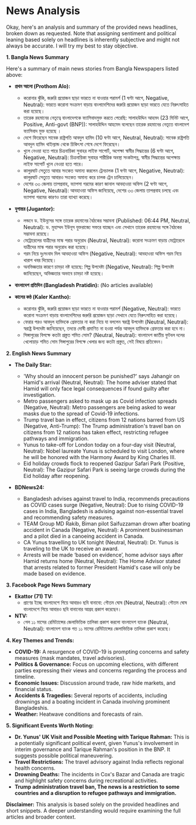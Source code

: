 # News Analysis

Okay, here's an analysis and summary of the provided news headlines, broken down as requested. Note that assigning sentiment and political leaning based solely on headlines is inherently subjective and might not always be accurate. I will try my best to stay objective.

**1. Bangla News Summary**

Here's a summary of main news stories from Bangla Newspapers listed above:

*   **প্রথম আলো (Prothom Alo):**
    *   করোনার ঝুঁকি, জরুরি প্রয়োজন ছাড়া ভারতে না যাওয়ার পরামর্শ (1 ঘণ্টা আগে, Negative, Neutral): ভারতে করোনা সংক্রমণ বাড়ায় বাংলাদেশিদের জরুরি প্রয়োজন ছাড়া ভারতে যেতে নিরুৎসাহিত করা হয়েছে।
    *   তারেক রহমানের নেতৃত্বে বাংলাদেশকে ফ্যাসিবাদমুক্ত করতে পেরেছি: সালাহউদ্দিন আহমদ (23 মিনিট আগে, Positive, Anti-govt (BNP)): সালাহউদ্দিন আহমেদ বলেছেন তারেক রহমানের নেতৃতে বাংলাদেশ ফ্যাসিবাদ মুক্ত হয়েছে ।
    *   দেশে ফিরেছেন সাবেক রাষ্ট্রপতি আবদুল হামিদ (10 ঘণ্টা আগে, Neutral, Neutral): সাবেক রাষ্ট্রপতি আবদুল হামিদ থাইল্যান্ড থেকে চিকিৎসা শেষে দেশে ফিরেছেন।
    *   খুলে নেওয়া হতে পারে চিত্রনায়িকা সুবাহর লাইফ সাপোর্ট, অপেক্ষা স্বামীর সিদ্ধান্তের (6 ঘণ্টা আগে, Negative, Neutral): চিত্রনায়িকা সুবাহর শারীরিক অবস্থা সংকটাপন্ন, স্বামীর সিদ্ধান্তের অপেক্ষায় লাইফ সাপোর্ট খুলে নেওয়া হতে পারে।
    *   কালুরঘাট সেতুতে আবার সংকেত অমান্য করলেন ট্রেনচালক (1 ঘণ্টা আগে, Negative, Neutral): কালুরঘাট সেতুতে আবারও সংকেত অমান্য করে চালক ট্রেন চালিয়েছেন।
    *   দেশের ৩৩ জেলায় তাপপ্রবাহ, ভ্যাপসা গরমের কারণ জানাল আবহাওয়া অফিস (2 ঘণ্টা আগে, Negative, Neutral): আবহাওয়া অফিস জানিয়েছে, দেশের ৩৩ জেলায় তাপপ্রবাহ চলছে এবং ভ্যাপসা গরমের কারণও তারা ব্যাখ্যা করেছে।

*   **যুগান্তর (Jugantor):**
    *   লন্ডনে ড. ইউনূসের সঙ্গে তারেক রহমানের বৈঠকের সম্ভাবনা (Published: 06:44 PM, Neutral, Neutral): ড. মুহাম্মদ ইউনূস যুক্তরাজ্যে সফরে যাচ্ছেন এবং সেখানে তারেক রহমানের সঙ্গে বৈঠকের সম্ভাবনা রয়েছে।
    *   মেট্রোরেলের যাত্রীদের মাস্ক পরার অনুরোধ (Neutral, Neutral): করোনা সংক্রমণ বাড়ায় মেট্রোরেলে যাত্রীদের মাস্ক পরার অনুরোধ করা হয়েছে।
    *   গরম নিয়ে দুঃসংবাদ দিল আবহাওয়া অফিস (Negative, Neutral): আবহাওয়া অফিস গরম নিয়ে খারাপ খবর দিয়েছে।
    *   অনভিজ্ঞতার কারণে চামড়া নষ্ট হয়েছে: শিল্প উপদেষ্টা (Negative, Neutral): শিল্প উপদেষ্টা জানিয়েছেন, অভিজ্ঞতার অভাবে চামড়া নষ্ট হয়েছে।

*   **বাংলাদেশ প্রতিদিন (Bangladesh Pratidin):** (No articles available)

*   **কালের কণ্ঠ (Kaler Kantho):**
    *   করোনার ঝুঁকি, জরুরি প্রয়োজন ছাড়া ভারতে না যাওয়ার পরামর্শ (Negative, Neutral): ভারতে করোনা সংক্রমণ বাড়ায় বাংলাদেশিদের জরুরি প্রয়োজন ছাড়া সেখানে যেতে নিরুৎসাহিত করা হয়েছে।
    *   ফেরার পরও আবদুল হামিদকে গ্রেফতার না করা নিয়ে যা বললেন স্বরাষ্ট্র উপদেষ্টা (Neutral, Neutral): স্বরাষ্ট্র উপদেষ্টা জানিয়েছেন, তদন্তে দোষী প্রমাণিত না হওয়া পর্যন্ত আবদুল হামিদকে গ্রেফতার করা হবে না।
    *   সিঙ্গাপুরের বিপক্ষে কতটা প্রস্তুত শমিত সোম? (Neutral, Neutral): বাংলাদেশ জাতীয় ফুটবল দলের খেলোয়াড় শমিত সোম সিঙ্গাপুরের বিপক্ষে খেলার জন্য কতটা প্রস্তুত, সেই বিষয়ে প্রতিবেদন।

**2. English News Summary**

*   **The Daily Star:**
    *   'Why should an innocent person be punished?' says Jahangir on Hamid's arrival (Neutral, Neutral): The home adviser stated that Hamid will only face legal consequences if found guilty after investigation.
    *   Metro passengers asked to mask up as Covid infection spreads (Negative, Neutral): Metro passengers are being asked to wear masks due to the spread of Covid-19 infections.
    *   Trump travel ban in effect, citizens from 12 nations barred from US (Negative, Anti-Trump): The Trump administration's travel ban on citizens from 12 nations has taken effect, restricting refugee pathways and immigration.
    *   Yunus to take-off for London today on a four-day visit (Neutral, Neutral): Nobel laureate Yunus is scheduled to visit London, where he will be honored with the Harmony Award by King Charles III.
    *   Eid holiday crowds flock to reopened Gazipur Safari Park (Positive, Neutral): The Gazipur Safari Park is seeing large crowds during the Eid holiday after reopening.

*   **BDNews24:**
    *   Bangladesh advises against travel to India, recommends precautions as COVID cases surge (Negative, Neutral): Due to rising COVID-19 cases in India, Bangladesh is advising against non-essential travel and recommending safety measures.
    *   TEAM Group MD Rakib, Biman pilot Saifuzzaman drown after boating accident in Canada (Negative, Neutral): A prominent businessman and a pilot died in a canoeing accident in Canada.
    *   CA Yunus travelling to UK tonight (Neutral, Neutral): Dr. Yunus is traveling to the UK to receive an award.
    *   Arrests will be made ‘based on evidence’, home advisor says after Hamid returns home (Neutral, Neutral): The Home Advisor stated that arrests related to former President Hamid's case will only be made based on evidence.

**3. Facebook Page News Summary**

*   **Ekattor (71) TV:**
    *  প্রাণের ইচ্ছে বাংলাদেশে গিয়ে আবারও ছবি বানাবো: গৌতম ঘোষ (Neutral, Neutral): গৌতম ঘোষ বাংলাদেশে গিয়ে আবারও ছবি বানানোর আগ্রহ প্রকাশ করেছেন।
*   **NTV:**
    *   গেল ১১ মাসের রেমিট্যান্সের জেলাভিত্তিক তালিকা প্রকাশ করলো বাংলাদেশ ব্যাংক (Neutral, Neutral): বাংলাদেশ ব্যাংক গত ১১ মাসের রেমিট্যান্সের জেলাভিত্তিক তালিকা প্রকাশ করেছে।

**4. Key Themes and Trends:**

*   **COVID-19:** A resurgence of COVID-19 is prompting concerns and safety measures (mask mandates, travel advisories).
*   **Politics & Governance:** Focus on upcoming elections, with different parties expressing their views and concerns regarding the process and timeline.
*   **Economic Issues:** Discussion around trade, raw hide markets, and financial status.
*   **Accidents & Tragedies:** Several reports of accidents, including drownings and a boating incident in Canada involving prominent Bangladeshis.
*   **Weather:** Heatwave conditions and forecasts of rain.

**5. Significant Events Worth Noting:**

*   **Dr. Yunus' UK Visit and Possible Meeting with Tarique Rahman:** This is a potentially significant political event, given Yunus's involvement in interim governance and Tarique Rahman's position in the BNP. It suggests possible political maneuvering.
*   **Travel Restrictions:** The travel advisory against India reflects regional health concerns.
*   **Drowning Deaths:** The incidents in Cox's Bazar and Canada are tragic and highlight safety concerns during recreational activities.
*   **Trump administration travel ban, The news is a restriction to some countries and a disruption to refugee pathways and immigration.**

**Disclaimer:** This analysis is based solely on the provided headlines and short snippets. A deeper understanding would require examining the full articles and broader context.
